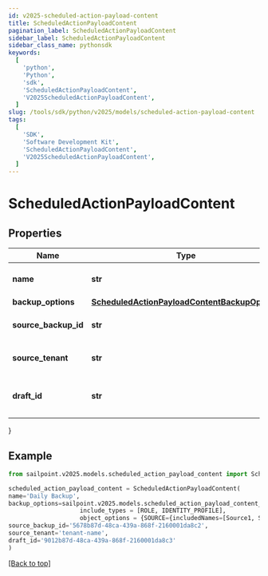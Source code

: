 ```yaml
---
id: v2025-scheduled-action-payload-content
title: ScheduledActionPayloadContent
pagination_label: ScheduledActionPayloadContent
sidebar_label: ScheduledActionPayloadContent
sidebar_class_name: pythonsdk
keywords:
  [
    'python',
    'Python',
    'sdk',
    'ScheduledActionPayloadContent',
    'V2025ScheduledActionPayloadContent',
  ]
slug: /tools/sdk/python/v2025/models/scheduled-action-payload-content
tags:
  [
    'SDK',
    'Software Development Kit',
    'ScheduledActionPayloadContent',
    'V2025ScheduledActionPayloadContent',
  ]
---
```


# ScheduledActionPayloadContent

## Properties

| Name | Type | Description | Notes |
| --- | --- | --- | --- |
| **name** | **str** | Name of the scheduled action (maximum 50 characters). | [required] |
| **backup_options** | [**ScheduledActionPayloadContentBackupOptions**](scheduled-action-payload-content-backup-options) |  | [optional] |
| **source_backup_id** | **str** | ID of the source backup. Required for CREATE_DRAFT jobs. | [optional] |
| **source_tenant** | **str** | Source tenant identifier. Required for CREATE_DRAFT jobs. | [optional] |
| **draft_id** | **str** | ID of the draft to be deployed. Required for CONFIG_DEPLOY_DRAFT jobs. | [optional] |

}

## Example

```python
from sailpoint.v2025.models.scheduled_action_payload_content import ScheduledActionPayloadContent

scheduled_action_payload_content = ScheduledActionPayloadContent(
name='Daily Backup',
backup_options=sailpoint.v2025.models.scheduled_action_payload_content_backup_options.ScheduledActionPayload_content_backupOptions(
                    include_types = [ROLE, IDENTITY_PROFILE],
                    object_options = {SOURCE={includedNames=[Source1, Source2]}, ROLE={includedNames=[Admin Role, User Role]}}, ),
source_backup_id='5678b87d-48ca-439a-868f-2160001da8c2',
source_tenant='tenant-name',
draft_id='9012b87d-48ca-439a-868f-2160001da8c3'
)

```

[[Back to top]](#)
